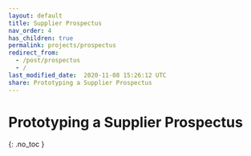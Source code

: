```yaml
---
layout: default
title: Supplier Prospectus
nav_order: 4
has_children: true
permalink: projects/prospectus
redirect_from:
  - /post/prospectus
  - /
last_modified_date:  2020-11-08 15:26:12 UTC
share: Prototyping a Supplier Prospectus
---
```


# Prototyping a Supplier Prospectus
{: .no_toc }
